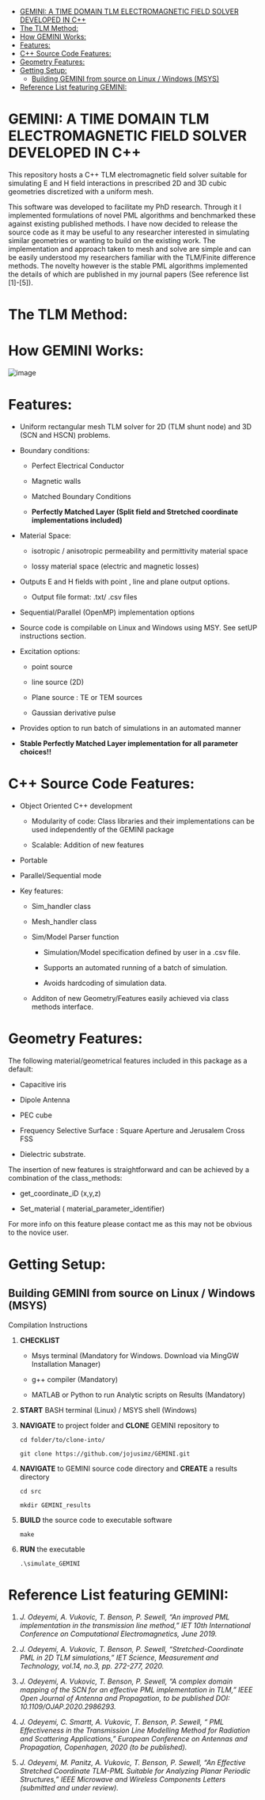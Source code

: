 - [GEMINI: A TIME DOMAIN TLM ELECTROMAGNETIC FIELD SOLVER DEVELOPED IN C++](#gemini--a-time-domain-tlm-electromagnetic-field-solver-developed-in-c--)
- [The TLM Method:](#the-tlm-method)
- [How GEMINI Works:](#how-gemini-works)
- [Features:](#features)
- [C++ Source Code Features:](#c---source-code-features)
- [Geometry Features:](#geometry-features)
- [Getting Setup:](#getting-setup)
  * [Building GEMINI from source on Linux / Windows (MSYS)](#building-gemini-from-source-on-linux---windows--msys)
- [Reference List featuring GEMINI:](#reference-list-featuring-gemini)

<!-- toc -->

# GEMINI: A TIME DOMAIN TLM ELECTROMAGNETIC FIELD SOLVER DEVELOPED IN C++

This repository hosts a C++ TLM electromagnetic field solver suitable for simulating E and H field interactions in prescribed 2D and 3D cubic geometries discretized with a uniform mesh. 

This software was developed to facilitate my PhD research. Through it I implemented formulations of novel PML algorithms and benchmarked these against existing published methods. I have now decided to release the source code as it may be useful to any researcher interested in simulating similar geometries or wanting to build on the existing work. 
The implementation and approach taken to mesh and solve are simple and can be easily understood my researchers familiar with the TLM/Finite difference methods. The novelty however is the stable PML algorithms implemented the details of which are published in my journal papers  (See reference list [1]-[5]).

# The TLM Method:

# How GEMINI Works: 

![image](https://user-images.githubusercontent.com/60849864/80816837-293ff980-8bc8-11ea-8b4a-17451a3eca4a.png)

# Features:

   * Uniform rectangular mesh TLM solver for 2D (TLM shunt node) and 3D (SCN and HSCN) problems.
   
   * Boundary conditions:
   
        * Perfect Electrical Conductor
        
        * Magnetic walls
        
        * Matched Boundary Conditions
        
        * **Perfectly Matched Layer (Split field and Stretched coordinate implementations included)**
        
   * Material Space: 
   
        * isotropic / anisotropic permeability and permittivity material space
        
        * lossy material space (electric and magnetic losses)
        
   * Outputs E and H fields with point , line and plane output options.
   
        * Output file format: .txt/ .csv files
        
   * Sequential/Parallel (OpenMP) implementation options
   
   * Source code is compilable on Linux and Windows using MSY. See setUP instructions section.
   
   * Excitation options:
   
        * point source
        
        * line source (2D)
        
        * Plane source : TE or TEM sources 
        
        * Gaussian derivative pulse
        
   * Provides option to run batch of simulations in an automated manner
   
   * **Stable Perfectly Matched Layer implementation for all parameter choices!!**
  
# C++ Source Code Features:

   * Object Oriented C++ development
   
        * Modularity of code: Class libraries and their implementations can be used independently of the GEMINI package
        
        * Scalable: Addition of new features
        
   * Portable 
   
   * Parallel/Sequential mode
   
   * Key features:
   
        * Sim_handler class
        
        * Mesh_handler class
        
        * Sim/Model Parser function
        
            * Simulation/Model specification defined by user in a .csv file.
            
            * Supports an automated running of a batch of simulation.
            
            * Avoids hardcoding of simulation data.
            
        * Additon of new Geometry/Features easily achieved via class methods interface.
        
# Geometry Features:

The following material/geometrical features included in this package as a default:

  * Capacitive iris
  
  * Dipole Antenna
  
  * PEC cube 
  
  * Frequency Selective Surface : Square Aperture and Jerusalem Cross FSS
  
  * Dielectric substrate.
  
The insertion of new features is straightforward and can be achieved by a combination of the class_methods:

   *  get_coordinate_iD (x,y,z)
   
   *  Set_material ( material_parameter_identifier)
   
For more info on this feature please contact me as this may not be obvious to the novice user.

# Getting Setup:
 
  ## Building GEMINI from source on Linux / Windows (MSYS)
  
  Compilation Instructions
  
  1. **CHECKLIST**
  
     * Msys terminal (Mandatory for Windows. Download via MingGW Installation Manager)
     
     * g++ compiler (Mandatory)
     
     * MATLAB or Python to run Analytic scripts on Results (Mandatory)
  
  2.  **START** BASH terminal (Linux) / MSYS shell (Windows)
    
  3.  **NAVIGATE** to project folder and **CLONE** GEMINI repository to
  
        ```cd folder/to/clone-into/```
      
        ```git clone https://github.com/jojusimz/GEMINI.git```
    
  4.  **NAVIGATE** to GEMINI source code directory and **CREATE** a results directory 
  
         ```cd src```
       
         ```mkdir GEMINI_results```
  
  5.  **BUILD** the source code to executable software 
    
        ``` make ```
      
  6.  **RUN** the executable
  
        ``` .\simulate_GEMINI ```
  
# Reference List featuring GEMINI:
1.	_J. Odeyemi, A. Vukovic, T. Benson, P. Sewell, “An improved PML implementation in the transmission line method,” IET 10th International Conference on Computational Electromagnetics, June 2019._ 

2.	_J. Odeyemi, A. Vukovic, T. Benson, P. Sewell, “Stretched-Coordinate PML in 2D TLM simulations,” IET Science, Measurement and Technology, vol.14, no.3, pp. 272-277, 2020._

3.  _J. Odeyemi, A. Vukovic, T. Benson, P. Sewell, “A complex domain mapping of the SCN for an effective PML implementation in TLM,” IEEE Open Journal of Antenna and Propagation, to be published DOI: 10.1109/OJAP.2020.2986293._

4.  _J. Odeyemi, C. Smartt, A. Vukovic, T. Benson, P. Sewell, “ PML Effectiveness in the Transmission Line Modelling Method for Radiation and Scattering Applications,”  European Conference on Antennas and Propagation, Copenhagen, 2020 (to be published)._

5.	_J. Odeyemi, M. Panitz, A. Vukovic, T. Benson, P. Sewell, “An Effective Stretched Coordinate TLM-PML Suitable for Analyzing Planar Periodic Structures,” IEEE Microwave and Wireless Components Letters (submitted and under review)._

